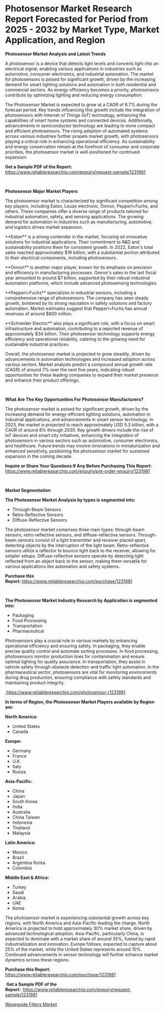 <p><h1>Photosensor Market Research Report Forecasted for Period from 2025 -  2032 by Market Type, Market Application, and Region</h1></p><p><strong>Photosensor Market Analysis and Latest Trends</strong></p>
<p><p>A photosensor is a device that detects light levels and converts light into an electrical signal, enabling various applications in industries such as automotive, consumer electronics, and industrial automation. The market for photosensors is poised for significant growth, driven by the increasing demand for smart lighting solutions and automation in both residential and commercial sectors. As energy efficiency becomes a priority, photosensors contribute by optimizing lighting and reducing energy consumption.</p><p>The Photosensor Market is expected to grow at a CAGR of 6.7% during the forecast period. Key trends influencing this growth include the integration of photosensors with Internet of Things (IoT) technology, enhancing the capabilities of smart home systems and connected devices. Additionally, advancements in semiconductor technology are leading to more compact and efficient photosensors. The rising adoption of automated systems across various industries further propels market growth, with photosensors playing a critical role in enhancing operational efficiency. As sustainability and energy conservation remain at the forefront of consumer and corporate priorities, the photosensor market is well-positioned for continued expansion.</p></p>
<p><strong>Get a Sample PDF of the Report:&nbsp;</strong> <a href="https://www.reliableresearchiq.com/enquiry/request-sample/1231981?utm_campaign=3514&utm_medium=2&utm_source=Github&utm_content=ia&utm_term=06042025&utm_id=photosensor">https://www.reliableresearchiq.com/enquiry/request-sample/1231981</a></p>
<p>&nbsp;</p>
<p><strong>Photosensor Major Market Players</strong></p>
<p><p>The photosensor market is characterized by significant competition among key players, including Eaton, Leuze electronic, Omron, Pepperl+Fuchs, and others. These companies offer a diverse range of products tailored for industrial automation, safety, and sensing applications. The growing demand for automation in industries such as manufacturing, automotive, and logistics drives market expansion.</p><p>**Eaton** is a strong contender in the market, focusing on innovative solutions for industrial applications. Their commitment to R&D and sustainability positions them for consistent growth. In 2022, Eaton's total sales reached approximately $19 billion, with a substantial portion attributed to their electrical components, including photosensors.</p><p>**Omron** is another major player, known for its emphasis on precision and efficiency in manufacturing processes. Omron's sales in the last fiscal year amounted to around $7 billion, supported by their robust industrial automation platforms, which include advanced photosensing technologies.</p><p>**Pepperl+Fuchs** specializes in industrial sensors, including a comprehensive range of photosensors. The company has seen steady growth, bolstered by its strong reputation in safety solutions and factory automation. Market estimates suggest that Pepperl+Fuchs has annual revenues of around $800 million.</p><p>**Schneider Electric** also plays a significant role, with a focus on smart infrastructure and automation, contributing to a reported revenue of approximately $34 billion. Their photosensor technology supports energy efficiency and operational reliability, catering to the growing need for sustainable industrial practices.</p><p>Overall, the photosensor market is projected to grow steadily, driven by advancements in automation technologies and increased adoption across various sectors. Market analysts predict a compound annual growth rate (CAGR) of around 7% over the next five years, indicating robust opportunities for these leading companies to expand their market presence and enhance their product offerings.</p></p>
<p>&nbsp;</p>
<p><strong>What Are The Key Opportunities For Photosensor Manufacturers?</strong></p>
<p><p>The photosensor market is poised for significant growth, driven by the increasing demand for energy-efficient lighting solutions, automation in industrial applications, and advancements in smart sensor technology. In 2023, the market is projected to reach approximately USD 5.3 billion, with a CAGR of around 8% through 2030. Key growth drivers include the rise of IoT devices and smart city initiatives, enhancing the integration of photosensors in various sectors such as automotive, consumer electronics, and healthcare. Future trends may involve innovations in miniaturization and enhanced sensitivity, positioning the photosensor market for sustained expansion in the coming decade.</p></p>
<p><strong>Inquire or Share Your Questions If Any Before Purchasing This Report:</strong> <a href="https://www.reliableresearchiq.com/enquiry/pre-order-enquiry/1231981?utm_campaign=3514&utm_medium=2&utm_source=Github&utm_content=ia&utm_term=06042025&utm_id=photosensor">https://www.reliableresearchiq.com/enquiry/pre-order-enquiry/1231981</a></p>
<p>&nbsp;</p>
<p><strong>Market Segmentation</strong></p>
<p><strong>The Photosensor Market Analysis by types is segmented into:</strong></p>
<p><ul><li>Through-Beam Sensors</li><li>Retro-Reflective Sensors</li><li>Diffuse-Reflective Sensors</li></ul></p>
<p><p>The photosensor market comprises three main types: through-beam sensors, retro-reflective sensors, and diffuse-reflective sensors. Through-beam sensors consist of a light transmitter and receiver placed apart, detecting objects by the interruption of the light beam. Retro-reflective sensors utilize a reflector to bounce light back to the receiver, allowing for simpler setups. Diffuse-reflective sensors operate by detecting light reflected from an object back to the sensor, making them versatile for various applications like automation and safety systems.</p></p>
<p><strong>Purchase this Report:&nbsp;</strong><a href="https://www.reliableresearchiq.com/purchase/1231981?utm_campaign=3514&utm_medium=2&utm_source=Github&utm_content=ia&utm_term=06042025&utm_id=photosensor">https://www.reliableresearchiq.com/purchase/1231981</a></p>
<p>&nbsp;</p>
<p><strong>The Photosensor Market Industry Research by Application is segmented into:</strong></p>
<p><ul><li>Packaging</li><li>Food Processing</li><li>Transportation</li><li>Pharmaceutical</li></ul></p>
<p><p>Photosensors play a crucial role in various markets by enhancing operational efficiency and ensuring safety. In packaging, they enable precise quality control and automate sorting processes. In food processing, photosensors monitor production lines for contamination and ensure optimal lighting for quality assurance. In transportation, they assist in vehicle safety through obstacle detection and traffic light automation. In the pharmaceutical sector, photosensors are vital for monitoring environments during drug production, ensuring compliance with safety standards and maintaining product integrity.</p></p>
<p><a href="https://www.reliableresearchiq.com/photosensor-r1231981?utm_campaign=3514&utm_medium=2&utm_source=Github&utm_content=ia&utm_term=06042025&utm_id=photosensor">&nbsp;https://www.reliableresearchiq.com/photosensor-r1231981</a></p>
<p><strong>In terms of Region, the Photosensor Market Players available by Region are:</strong></p>
<p>
    <p> <strong> North America: </strong>
        <ul>
            <li>United States</li>
            <li>Canada</li>
        </ul>
        </p> 
    <p> <strong> Europe: </strong>
        <ul>
            <li>Germany</li>
            <li>France</li>
            <li>U.K.</li>
            <li>Italy</li>
            <li>Russia</li>
        </ul>
        </p> 
    <p> <strong> Asia-Pacific: </strong>
        <ul>
            <li>China</li>
            <li>Japan</li>
            <li>South Korea</li>
            <li>India</li>
            <li>Australia</li>
            <li>China Taiwan</li>
            <li>Indonesia</li>
            <li>Thailand</li>
            <li>Malaysia</li>
        </ul>
        </p> 
    <p> <strong> Latin America: </strong>
        <ul>
            <li>Mexico</li>
            <li>Brazil</li>
            <li>Argentina Korea</li>
            <li>Colombia</li>
        </ul>
        </p> 
    <p> <strong> Middle East & Africa: </strong>
        <ul>
            <li>Turkey</li>
            <li>Saudi</li>
            <li>Arabia</li>
            <li>UAE</li>
            <li>Korea</li>
        </ul>
    </p>
    </p>
<p><p>The photosensor market is experiencing substantial growth across key regions, with North America and Asia-Pacific leading the charge. North America is projected to hold approximately 30% market share, driven by advanced technological adoption. Asia-Pacific, particularly China, is expected to dominate with a market share of around 35%, fueled by rapid industrialization and innovation. Europe follows, expected to capture about 25% of the market, while the United States represents around 10%. Continued advancements in sensor technology will further enhance market dynamics across these regions.</p></p>
<p><strong>Purchase this Report: </strong><a href="https://www.reliableresearchiq.com/purchase/1231981?utm_campaign=3514&utm_medium=2&utm_source=Github&utm_content=ia&utm_term=06042025&utm_id=photosensor">https://www.reliableresearchiq.com/purchase/1231981</a></p>
<p>&nbsp;<strong>Get a Sample PDF of the Report:&nbsp;&nbsp;</strong><a href="https://www.reliableresearchiq.com/enquiry/request-sample/1231981?utm_campaign=3514&utm_medium=2&utm_source=Github&utm_content=ia&utm_term=06042025&utm_id=photosensor">https://www.reliableresearchiq.com/enquiry/request-sample/1231981</a></p>
<p><strong></strong></p>
<p><p><a href="https://github.com/groszsaoudrd/Market-Research-Report-List-1/blob/main/waveguide-filters-market.md?utm_campaign=3514&utm_medium=2&utm_source=Github&utm_content=ia&utm_term=06042025&utm_id=photosensor">Waveguide Filters Market</a></p></p>